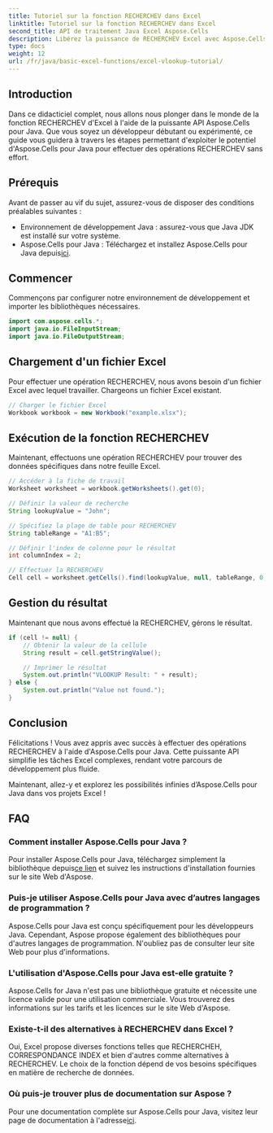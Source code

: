 ```yaml
---
title: Tutoriel sur la fonction RECHERCHEV dans Excel
linktitle: Tutoriel sur la fonction RECHERCHEV dans Excel
second_title: API de traitement Java Excel Aspose.Cells
description: Libérez la puissance de RECHERCHEV Excel avec Aspose.Cells pour Java - Votre guide ultime pour une récupération de données sans effort.
type: docs
weight: 12
url: /fr/java/basic-excel-functions/excel-vlookup-tutorial/
---
```


## Introduction

Dans ce didacticiel complet, nous allons nous plonger dans le monde de la fonction RECHERCHEV d'Excel à l'aide de la puissante API Aspose.Cells pour Java. Que vous soyez un développeur débutant ou expérimenté, ce guide vous guidera à travers les étapes permettant d'exploiter le potentiel d'Aspose.Cells pour Java pour effectuer des opérations RECHERCHEV sans effort.

## Prérequis

Avant de passer au vif du sujet, assurez-vous de disposer des conditions préalables suivantes :

- Environnement de développement Java : assurez-vous que Java JDK est installé sur votre système.
-  Aspose.Cells pour Java : Téléchargez et installez Aspose.Cells pour Java depuis[ici](https://releases.aspose.com/cells/java/).

## Commencer

Commençons par configurer notre environnement de développement et importer les bibliothèques nécessaires.

```java
import com.aspose.cells.*;
import java.io.FileInputStream;
import java.io.FileOutputStream;
```

## Chargement d'un fichier Excel

Pour effectuer une opération RECHERCHEV, nous avons besoin d'un fichier Excel avec lequel travailler. Chargeons un fichier Excel existant.

```java
// Charger le fichier Excel
Workbook workbook = new Workbook("example.xlsx");
```

## Exécution de la fonction RECHERCHEV

Maintenant, effectuons une opération RECHERCHEV pour trouver des données spécifiques dans notre feuille Excel.

```java
// Accéder à la fiche de travail
Worksheet worksheet = workbook.getWorksheets().get(0);

// Définir la valeur de recherche
String lookupValue = "John";

// Spécifiez la plage de table pour RECHERCHEV
String tableRange = "A1:B5";

// Définir l'index de colonne pour le résultat
int columnIndex = 2;

// Effectuer la RECHERCHEV
Cell cell = worksheet.getCells().find(lookupValue, null, tableRange, 0, columnIndex);
```

## Gestion du résultat

Maintenant que nous avons effectué la RECHERCHEV, gérons le résultat.

```java
if (cell != null) {
    // Obtenir la valeur de la cellule
    String result = cell.getStringValue();

    // Imprimer le résultat
    System.out.println("VLOOKUP Result: " + result);
} else {
    System.out.println("Value not found.");
}
```

## Conclusion

Félicitations ! Vous avez appris avec succès à effectuer des opérations RECHERCHEV à l'aide d'Aspose.Cells pour Java. Cette puissante API simplifie les tâches Excel complexes, rendant votre parcours de développement plus fluide.

Maintenant, allez-y et explorez les possibilités infinies d’Aspose.Cells pour Java dans vos projets Excel !

## FAQ

### Comment installer Aspose.Cells pour Java ?

 Pour installer Aspose.Cells pour Java, téléchargez simplement la bibliothèque depuis[ce lien](https://releases.aspose.com/cells/java/) et suivez les instructions d'installation fournies sur le site Web d'Aspose.

### Puis-je utiliser Aspose.Cells pour Java avec d’autres langages de programmation ?

Aspose.Cells pour Java est conçu spécifiquement pour les développeurs Java. Cependant, Aspose propose également des bibliothèques pour d'autres langages de programmation. N'oubliez pas de consulter leur site Web pour plus d'informations.

### L'utilisation d'Aspose.Cells pour Java est-elle gratuite ?

Aspose.Cells for Java n'est pas une bibliothèque gratuite et nécessite une licence valide pour une utilisation commerciale. Vous trouverez des informations sur les tarifs et les licences sur le site Web d'Aspose.

### Existe-t-il des alternatives à RECHERCHEV dans Excel ?

Oui, Excel propose diverses fonctions telles que RECHERCHEH, CORRESPONDANCE INDEX et bien d'autres comme alternatives à RECHERCHEV. Le choix de la fonction dépend de vos besoins spécifiques en matière de recherche de données.

### Où puis-je trouver plus de documentation sur Aspose ?

 Pour une documentation complète sur Aspose.Cells pour Java, visitez leur page de documentation à l'adresse[ici](https://reference.aspose.com/cells/java/).